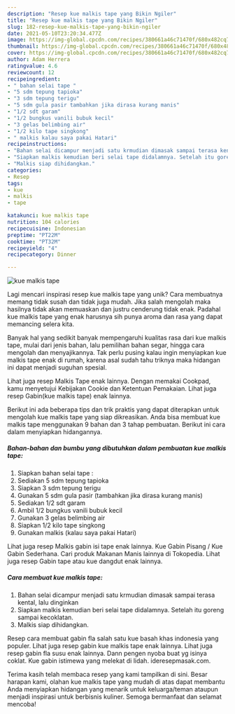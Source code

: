 ```yaml
---
description: "Resep kue malkis tape yang Bikin Ngiler"
title: "Resep kue malkis tape yang Bikin Ngiler"
slug: 182-resep-kue-malkis-tape-yang-bikin-ngiler
date: 2021-05-10T23:20:34.477Z
image: https://img-global.cpcdn.com/recipes/380661a46c71470f/680x482cq70/kue-malkis-tape-foto-resep-utama.jpg
thumbnail: https://img-global.cpcdn.com/recipes/380661a46c71470f/680x482cq70/kue-malkis-tape-foto-resep-utama.jpg
cover: https://img-global.cpcdn.com/recipes/380661a46c71470f/680x482cq70/kue-malkis-tape-foto-resep-utama.jpg
author: Adam Herrera
ratingvalue: 4.6
reviewcount: 12
recipeingredient:
- " bahan selai tape "
- "5 sdm tepung tapioka"
- "3 sdm tepung terigu"
- "5 sdm gula pasir tambahkan jika dirasa kurang manis"
- "1/2 sdt garam"
- "1/2 bungkus vanili bubuk kecil"
- "3 gelas belimbing air"
- "1/2 kilo tape singkong"
- " malkis kalau saya pakai Hatari"
recipeinstructions:
- "Bahan selai dicampur menjadi satu krmudian dimasak sampai terasa kental, lalu dinginkan"
- "Siapkan malkis kemudian beri selai tape didalamnya. Setelah itu goreng sampai kecoklatan."
- "Malkis siap dihidangkan."
categories:
- Resep
tags:
- kue
- malkis
- tape

katakunci: kue malkis tape 
nutrition: 104 calories
recipecuisine: Indonesian
preptime: "PT22M"
cooktime: "PT32M"
recipeyield: "4"
recipecategory: Dinner

---
```



![kue malkis tape](https://img-global.cpcdn.com/recipes/380661a46c71470f/680x482cq70/kue-malkis-tape-foto-resep-utama.jpg)

Lagi mencari inspirasi resep kue malkis tape yang unik? Cara membuatnya memang tidak susah dan tidak juga mudah. Jika salah mengolah maka hasilnya tidak akan memuaskan dan justru cenderung tidak enak. Padahal kue malkis tape yang enak harusnya sih punya aroma dan rasa yang dapat memancing selera kita.

Banyak hal yang sedikit banyak mempengaruhi kualitas rasa dari kue malkis tape, mulai dari jenis bahan, lalu pemilihan bahan segar, hingga cara mengolah dan menyajikannya. Tak perlu pusing kalau ingin menyiapkan kue malkis tape enak di rumah, karena asal sudah tahu triknya maka hidangan ini dapat menjadi suguhan spesial.

Lihat juga resep Malkis Tape enak lainnya. Dengan memakai Cookpad, kamu menyetujui Kebijakan Cookie dan Ketentuan Pemakaian. Lihat juga resep Gabin(kue malkis tape) enak lainnya.


Berikut ini ada beberapa tips dan trik praktis yang dapat diterapkan untuk mengolah kue malkis tape yang siap dikreasikan. Anda bisa membuat kue malkis tape menggunakan 9 bahan dan 3 tahap pembuatan. Berikut ini cara dalam menyiapkan hidangannya.

<!--inarticleads1-->

##### Bahan-bahan dan bumbu yang dibutuhkan dalam pembuatan kue malkis tape:

1. Siapkan  bahan selai tape :
1. Sediakan 5 sdm tepung tapioka
1. Siapkan 3 sdm tepung terigu
1. Gunakan 5 sdm gula pasir (tambahkan jika dirasa kurang manis)
1. Sediakan 1/2 sdt garam
1. Ambil 1/2 bungkus vanili bubuk kecil
1. Gunakan 3 gelas belimbing air
1. Siapkan 1/2 kilo tape singkong
1. Gunakan  malkis (kalau saya pakai Hatari)


Lihat juga resep Malkis gabin isi tape enak lainnya. Kue Gabin Pisang / Kue Gabin Sederhana. Cari produk Makanan Manis lainnya di Tokopedia. Lihat juga resep Gabin tape atau kue dangdut enak lainnya. 

<!--inarticleads2-->

##### Cara membuat kue malkis tape:

1. Bahan selai dicampur menjadi satu krmudian dimasak sampai terasa kental, lalu dinginkan
1. Siapkan malkis kemudian beri selai tape didalamnya. Setelah itu goreng sampai kecoklatan.
1. Malkis siap dihidangkan.


Resep cara membuat gabin fla salah satu kue basah khas indonesia yang populer. Lihat juga resep gabin kue malkis tape enak lainnya. Lihat juga resep gabin fla susu enak lainnya. Dann pengen nyoba buat yg isinya coklat. Kue gabin istimewa yang melekat di lidah. ideresepmasak.com. 

Terima kasih telah membaca resep yang kami tampilkan di sini. Besar harapan kami, olahan kue malkis tape yang mudah di atas dapat membantu Anda menyiapkan hidangan yang menarik untuk keluarga/teman ataupun menjadi inspirasi untuk berbisnis kuliner. Semoga bermanfaat dan selamat mencoba!
